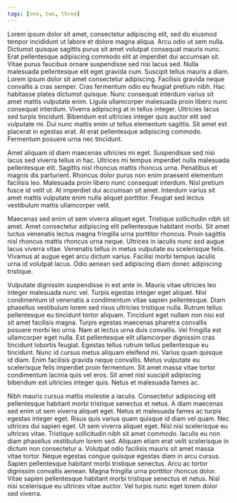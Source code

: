 ```yaml
---
tags: [one, two, three]
---
```

Lorem ipsum dolor sit amet, consectetur adipiscing elit, sed do eiusmod tempor incididunt ut labore et dolore magna aliqua. Arcu odio ut sem nulla. Dictumst quisque sagittis purus sit amet volutpat consequat mauris nunc. Erat pellentesque adipiscing commodo elit at imperdiet dui accumsan sit. Vitae purus faucibus ornare suspendisse sed nisi lacus sed. Nulla malesuada pellentesque elit eget gravida cum. Suscipit tellus mauris a diam. Lorem ipsum dolor sit amet consectetur adipiscing. Facilisis gravida neque convallis a cras semper. Cras fermentum odio eu feugiat pretium nibh. Hac habitasse platea dictumst quisque. Nunc consequat interdum varius sit amet mattis vulputate enim. Ligula ullamcorper malesuada proin libero nunc consequat interdum. Viverra adipiscing at in tellus integer. Ultricies lacus sed turpis tincidunt. Bibendum est ultricies integer quis auctor elit sed vulputate mi. Dui nunc mattis enim ut tellus elementum sagittis. Sit amet est placerat in egestas erat. At erat pellentesque adipiscing commodo. Fermentum posuere urna nec tincidunt.

Amet aliquam id diam maecenas ultricies mi eget. Suspendisse sed nisi lacus sed viverra tellus in hac. Ultrices mi tempus imperdiet nulla malesuada pellentesque elit. Sagittis nisl rhoncus mattis rhoncus urna. Penatibus et magnis dis parturient. Rhoncus dolor purus non enim praesent elementum facilisis leo. Malesuada proin libero nunc consequat interdum. Nisl pretium fusce id velit ut. At imperdiet dui accumsan sit amet. Interdum varius sit amet mattis vulputate enim nulla aliquet porttitor. Feugiat sed lectus vestibulum mattis ullamcorper velit.

Maecenas sed enim ut sem viverra aliquet eget. Tristique sollicitudin nibh sit amet. Amet consectetur adipiscing elit pellentesque habitant morbi. Sit amet luctus venenatis lectus magna fringilla urna porttitor rhoncus. Proin sagittis nisl rhoncus mattis rhoncus urna neque. Ultrices in iaculis nunc sed augue lacus viverra vitae. Venenatis tellus in metus vulputate eu scelerisque felis. Vivamus at augue eget arcu dictum varius. Facilisi morbi tempus iaculis urna id volutpat lacus. Odio aenean sed adipiscing diam donec adipiscing tristique.

Vulputate dignissim suspendisse in est ante in. Mauris vitae ultricies leo integer malesuada nunc vel. Turpis egestas integer eget aliquet. Nisl condimentum id venenatis a condimentum vitae sapien pellentesque. Diam phasellus vestibulum lorem sed risus ultricies tristique nulla. Rutrum tellus pellentesque eu tincidunt tortor aliquam. Tincidunt eget nullam non nisi est sit amet facilisis magna. Turpis egestas maecenas pharetra convallis posuere morbi leo urna. Nam at lectus urna duis convallis. Vel fringilla est ullamcorper eget nulla. Est pellentesque elit ullamcorper dignissim cras tincidunt lobortis feugiat. Egestas tellus rutrum tellus pellentesque eu tincidunt. Nunc id cursus metus aliquam eleifend mi. Varius quam quisque id diam. Enim facilisis gravida neque convallis. Metus vulputate eu scelerisque felis imperdiet proin fermentum. Sit amet massa vitae tortor condimentum lacinia quis vel eros. Sit amet nisl suscipit adipiscing bibendum est ultricies integer quis. Netus et malesuada fames ac.

Nibh mauris cursus mattis molestie a iaculis. Consectetur adipiscing elit pellentesque habitant morbi tristique senectus et netus. A diam maecenas sed enim ut sem viverra aliquet eget. Netus et malesuada fames ac turpis egestas integer eget. Risus quis varius quam quisque id diam vel quam. Nec ultrices dui sapien eget. Ut sem viverra aliquet eget. Nisl nisi scelerisque eu ultrices vitae. Tristique sollicitudin nibh sit amet commodo. Iaculis eu non diam phasellus vestibulum lorem sed. Aliquam etiam erat velit scelerisque in dictum non consectetur a. Volutpat odio facilisis mauris sit amet massa vitae tortor. Neque egestas congue quisque egestas diam in arcu cursus. Sapien pellentesque habitant morbi tristique senectus. Arcu ac tortor dignissim convallis aenean. Magna fringilla urna porttitor rhoncus dolor. Vitae sapien pellentesque habitant morbi tristique senectus et netus. Nisl nisi scelerisque eu ultrices vitae auctor. Vel turpis nunc eget lorem dolor sed viverra.